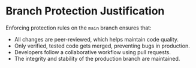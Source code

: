 # Branch Protection Justification

Enforcing protection rules on the `main` branch ensures that:
- All changes are peer-reviewed, which helps maintain code quality.
- Only verified, tested code gets merged, preventing bugs in production.
- Developers follow a collaborative workflow using pull requests.
- The integrity and stability of the production branch are maintained.
